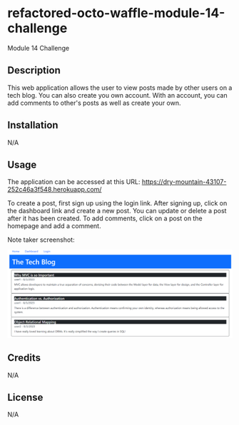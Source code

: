 # refactored-octo-waffle-module-14-challenge
Module 14 Challenge

## Description

This web application allows the user to view posts made by other users on a tech blog.  You can also create you own account.  With an account, you can add comments to other's posts as well as create your own.

## Installation

N/A

## Usage

The application can be accessed at this URL: https://dry-mountain-43107-252c46a3f548.herokuapp.com/

To create a post, first sign up using the login link.  After signing up, click on the dashboard link and create a new post.  You can update or delete a post after it has been created.  To add comments, click on a post on the homepage and add a comment.

Note taker screenshot:

![Tech Blog](public/assets/images/Screenshot.png)

## Credits

N/A

## License

N/A
